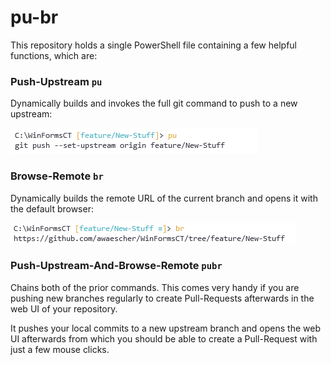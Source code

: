 # pu-br

This repository holds a single PowerShell file containing a few helpful functions, which are:

### Push-Upstream `pu`
Dynamically builds and invokes the full git command to push to a new upstream:

![pu](img/pu.png)

### Browse-Remote `br`
Dynamically builds the remote URL of the current branch and opens it with the default browser:

![br](img/br.png)

### Push-Upstream-And-Browse-Remote `pubr`
Chains both of the prior commands. This comes very handy if you are pushing new branches regularly to create Pull-Requests afterwards in the web UI of your repository.

It pushes your local commits to a new upstream branch and opens the web UI afterwards from which you should be able to create a Pull-Request with just a few mouse clicks.
